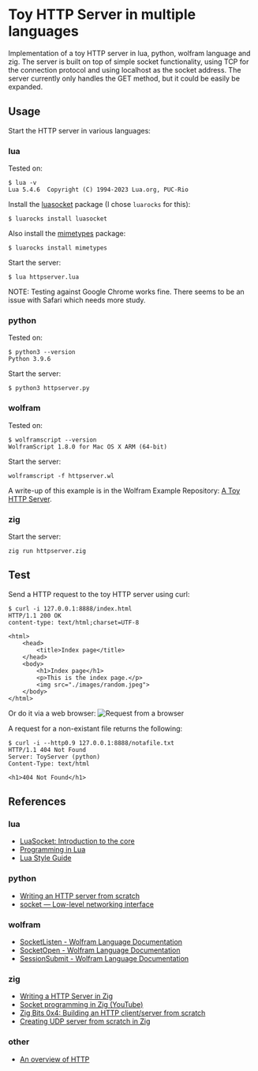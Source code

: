 # Toy HTTP Server in multiple languages

Implementation of a toy HTTP server in lua, python, wolfram language and zig.
The server is built on top of simple socket functionality, using TCP for the connection protocol and using localhost as the socket address.
The server currently only handles the GET method, but it could be easily be expanded.

## Usage

Start the HTTP server in various languages:

### lua

Tested on:
```shell
$ lua -v
Lua 5.4.6  Copyright (C) 1994-2023 Lua.org, PUC-Rio
```

Install the [luasocket](https://github.com/lunarmodules/luasocket) package (I chose `luarocks` for this):
```shell
$ luarocks install luasocket
```

Also install the [mimetypes](https://github.com/lunarmodules/lua-mimetypes) package:
```shell
$ luarocks install mimetypes
```

Start the server:
```shell
$ lua httpserver.lua
```

NOTE: Testing against Google Chrome works fine. There seems to be an issue with Safari which needs more study.

### python

Tested on:
```shell
$ python3 --version
Python 3.9.6
```

Start the server:
```shell
$ python3 httpserver.py
```

### wolfram

Tested on:
```shell
$ wolframscript --version
WolframScript 1.8.0 for Mac OS X ARM (64-bit)
```

Start the server:
```shell
wolframscript -f httpserver.wl
```

A write-up of this example is in the Wolfram Example Repository: [A Toy HTTP Server](https://resources.wolframcloud.com/ExampleRepository/resources/A-toy-HTTP-server/).

### zig

Start the server:
```shell
zig run httpserver.zig
```

## Test

Send a HTTP request to the toy HTTP server using curl:
```shell
$ curl -i 127.0.0.1:8888/index.html
HTTP/1.1 200 OK
content-type: text/html;charset=UTF-8

<html>
    <head>
        <title>Index page</title>
    </head>
    <body>
        <h1>Index page</h1>
        <p>This is the index page.</p>
        <img src="./images/random.jpeg">
    </body>
</html>
```

Or do it via a web browser:
<image src="./images/browser_example.png" alt="Request from a browser">

A request for a non-existant file returns the following:
```shell
$ curl -i --http0.9 127.0.0.1:8888/notafile.txt
HTTP/1.1 404 Not Found
Server: ToyServer (python)
Content-Type: text/html

<h1>404 Not Found</h1>
```

## References

### lua

- [LuaSocket: Introduction to the core](https://lunarmodules.github.io/luasocket/introduction.html)
- [Programming in Lua](https://www.lua.org/pil/contents.html)
- [Lua Style Guide](https://github.com/Olivine-Labs/lua-style-guide)

### python

- [Writing an HTTP server from scratch](https://bhch.github.io/posts/2017/11/writing-an-http-server-from-scratch/)
- [socket — Low-level networking interface](https://docs.python.org/3/library/socket.html)

### wolfram

- [SocketListen - Wolfram Language Documentation](http://reference.wolfram.com/language/ref/SocketListen.html)
- [SocketOpen - Wolfram Language Documentation](http://reference.wolfram.com/language/ref/SocketOpen.html)
- [SessionSubmit - Wolfram Language Documentation](http://reference.wolfram.com/language/ref/SessionSubmit.html)

### zig

- [Writing a HTTP Server in Zig](https://www.pedaldrivenprogramming.com/2024/03/writing-a-http-server-in-zig/)
- [Socket programming in Zig (YouTube)](https://www.youtube.com/watch?v=V7Jql_SZ7kY)
- [Zig Bits 0x4: Building an HTTP client/server from scratch](https://blog.orhun.dev/zig-bits-04/)
- [Creating UDP server from scratch in Zig](https://blog.reilly.dev/creating-udp-server-from-scratch-in-zig)

### other

- [An overview of HTTP](https://developer.mozilla.org/en-US/docs/Web/HTTP/Overview)
